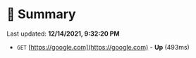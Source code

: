 # 📖 Summary
Last updated: **12/14/2021, 9:32:20 PM**

- `GET` [https://google.com](https://google.com) - **Up** (493ms)
